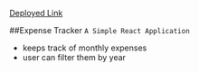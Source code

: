[Deployed Link](https://trackyourexpenses-tye.netlify.app/)

##Expense Tracker
`A Simple React Application`
- keeps track of monthly expenses
- user can filter them by year
